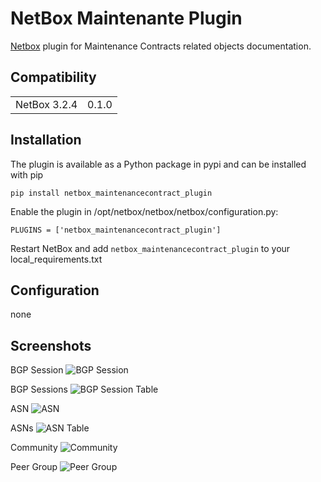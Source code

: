 # NetBox Maintenante Plugin
[Netbox](https://github.com/netbox-community/netbox) plugin for Maintenance Contracts related objects documentation.

## Compatibility

|             |       |
|-------------|-------|
| NetBox 3.2.4  | 0.1.0 |

## Installation

The plugin is available as a Python package in pypi and can be installed with pip  

```
pip install netbox_maintenancecontract_plugin
```
Enable the plugin in /opt/netbox/netbox/netbox/configuration.py:
```
PLUGINS = ['netbox_maintenancecontract_plugin']
```
Restart NetBox and add `netbox_maintenancecontract_plugin` to your local_requirements.txt

## Configuration
none
## Screenshots

BGP Session
![BGP Session](docs/img/bgp_sess.png)

BGP Sessions
![BGP Session Table](docs/img/bgp_sess_list.png)

ASN
![ASN](docs/img/asn.png)

ASNs
![ASN Table](docs/img/asn_list.png)

Community
![Community](docs/img/commun.png)

Peer Group
![Peer Group](docs/img/peer_group.png)
